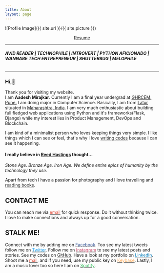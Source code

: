 ```yaml
---
title: About
layout: page
---
```

![Profile Image]({{ site.url }}/{{ site.picture }})
<center><a target="_blank" href="https://github.com/captainaadesh/Resume/blob/master/aadesh_resume.pdf">Resume</a></center>
<hr/>
<h6><b>AVID READER | TECHNOPHILE | INTROVERT | PYTHON AFICIONADO | WANNABE TECH ENTREPRENEUR |  SHUTTERBUG | MELOPHILE</b></h6>
<hr/>
<h3>Hi,👋</h3>
<p>Thank you for visiting my website. <br> I am <strong>Aadesh Mirajkar</strong>. Currently I am a final year undergrad at <a target="_blank" href="http://ghrcem.raisoni.net">GHRCEM, Pune.</a> I am doing major in Computer Science. Basically, I am from <a target="_blank" href="https://en.wikipedia.org/wiki/Latur">Latur</a> situated 
in <a target="_blank" href="https://en.wikipedia.org/wiki/Maharashtra">Maharashtra, India</a>. I am very much enthusiastic about building full fledged web applications using Python and it's frameworks(Flask, Django) while my interest lies in Product Management, DevOps and Blockchain. </p><p>I am kind of a minimalist person who loves keeping things very simple. I like things which I can see or feel, that's why I love <a href="https://github.com/captainaadesh">writing codes</a> because I can see it happening.</p>

<h4>I really believe in <a target="_blank" href="https://en.wikipedia.org/wiki/Reed_Hastings">Reed Hastings</a> thought...</h4>
<span class="evidence"><i> Stone Age. Bronze Age. Iron Age. We define entire epics of humanity by the technology they use.
</i></span>


<p> Apart from tech I have a passion for photography and I love travelling and <a target="_blank" href="https://www.goodreads.com/user/show/80093512-aadesh-mirajkar">reading books</a>.

<h2>CONTACT ME</h2>

<p>You can reach me via <a href="mailto:mirajkaraadesh@gmail.com"><span style="color:#dd4b39">email</span></a> for quick response. Do it without thinking twice. I love to make connections and always up for a good conversation.</p>

<h2>STALK ME!</h2>

<p>Connect with me by adding me on <a target="_blank" href="https://facebook.com/captainaadesh"><span style="color:#3b5998">Facebook</span></a>.
Too see my latest tweets follow me on <a target="_blank" href="https://twitter.com/captainaadesh"><span style="color:#1da1f2">Twitter</span></a>.
Follow me on <a target="_blank" href="https://www.instagram.com/captainaadesh"><span style="color:#cd486b">Instagram</span></a> to see my latest posts and stories.
See my codes on <a target="_blank" href="https://github.com/captainaadesh"><span style="color:#000000">GitHub</span></a>.
Have a look at my portfolio on <a target="_blank" href="https://www.linkedin.com/in/aadesh-mirajkar"><span style="color:#0077b5">LinkedIn</span></a>.
Shoot me a <a target="_blank" href="mailto:mirajkaraadesh@gmail.com"><span style="color:#dd4b39">mail</span></a>, and if you need, use my public key on <a target="_blank" href="https://keybase.io/aadesh"><span style="color:#ffad60">Keybase</span></a>.
Lastly, I am a music lover too so here I am on <a target="_blank" href="https://open.spotify.com/user/31jtytdlkkfhijhnt5vmyfplgsf4"><span style="color:#2ebd59">Spotify</span></a>.

